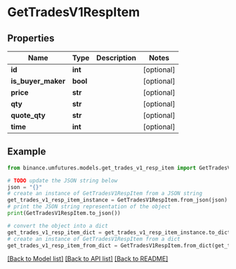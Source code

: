 # GetTradesV1RespItem


## Properties

Name | Type | Description | Notes
------------ | ------------- | ------------- | -------------
**id** | **int** |  | [optional] 
**is_buyer_maker** | **bool** |  | [optional] 
**price** | **str** |  | [optional] 
**qty** | **str** |  | [optional] 
**quote_qty** | **str** |  | [optional] 
**time** | **int** |  | [optional] 

## Example

```python
from binance.umfutures.models.get_trades_v1_resp_item import GetTradesV1RespItem

# TODO update the JSON string below
json = "{}"
# create an instance of GetTradesV1RespItem from a JSON string
get_trades_v1_resp_item_instance = GetTradesV1RespItem.from_json(json)
# print the JSON string representation of the object
print(GetTradesV1RespItem.to_json())

# convert the object into a dict
get_trades_v1_resp_item_dict = get_trades_v1_resp_item_instance.to_dict()
# create an instance of GetTradesV1RespItem from a dict
get_trades_v1_resp_item_from_dict = GetTradesV1RespItem.from_dict(get_trades_v1_resp_item_dict)
```
[[Back to Model list]](../README.md#documentation-for-models) [[Back to API list]](../README.md#documentation-for-api-endpoints) [[Back to README]](../README.md)


